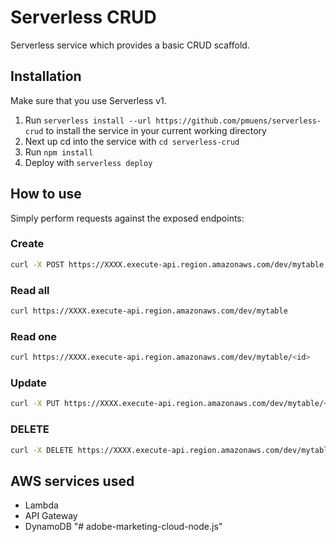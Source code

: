 # Serverless CRUD

Serverless service which provides a basic CRUD scaffold.

## Installation

Make sure that you use Serverless v1.

1. Run `serverless install --url https://github.com/pmuens/serverless-crud` to install the service in your current working directory
2. Next up cd into the service with `cd serverless-crud`
3. Run `npm install`
4. Deploy with `serverless deploy`

## How to use

Simply perform requests against the exposed endpoints:

### Create

```bash
curl -X POST https://XXXX.execute-api.region.amazonaws.com/dev/mytable --data '{ "body" : "Learn Serverless" }'
```

### Read all


```bash
curl https://XXXX.execute-api.region.amazonaws.com/dev/mytable
```

### Read one

```bash
curl https://XXXX.execute-api.region.amazonaws.com/dev/mytable/<id>
```

### Update

```bash
curl -X PUT https://XXXX.execute-api.region.amazonaws.com/dev/mytable/<id> --data '{ "body" : "Understand Serverless" }'
```

### DELETE

```bash
curl -X DELETE https://XXXX.execute-api.region.amazonaws.com/dev/mytable/<id>
```

## AWS services used

- Lambda
- API Gateway
- DynamoDB
"# adobe-marketing-cloud-node.js" 
